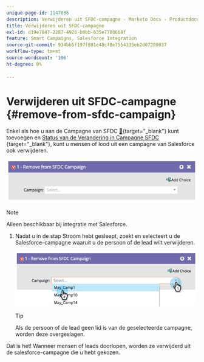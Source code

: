 ```yaml
---
unique-page-id: 1147036
description: Verwijderen uit SFDC-campagne - Marketo Docs - Productdocumentatie
title: Verwijderen uit SFDC-campagne
exl-id: d19e7847-2287-4926-b0bb-635e7700668f
feature: Smart Campaigns, Salesforce Integration
source-git-commit: 934bb5f197f801e48cf8e7554335eb2d07289037
workflow-type: tm+mt
source-wordcount: '106'
ht-degree: 0%

---
```


# Verwijderen uit SFDC-campagne {#remove-from-sfdc-campaign}

Enkel als hoe u aan de Campagne van SFDC [&#128279;](/help/marketo/product-docs/core-marketo-concepts/smart-campaigns/salesforce-flow-actions/add-to-sfdc-campaign.md){target="_blank"} kunt toevoegen en [ Status van de Verandering in Campagne SFDC ](/help/marketo/product-docs/core-marketo-concepts/smart-campaigns/salesforce-flow-actions/change-status-in-sfdc-campaign.md){target="_blank"}, kunt u mensen of lood uit een campagne van Salesforce ook verwijderen.

![](assets/remove-from-sfdc-campaign-1.png)

>[!NOTE]
>
>Alleen beschikbaar bij integratie met Salesforce.

1. Nadat u in de stap Stroom hebt gesleept, zoekt en selecteert u de Salesforce-campagne waaruit u de persoon of de lead wilt verwijderen.

   ![](assets/remove-from-sfdc-campaign-2.png)

   >[!TIP]
   >
   >Als de persoon of de lead geen lid is van de geselecteerde campagne, worden deze overgeslagen.

Dat is het! Wanneer mensen of leads doorlopen, worden ze verwijderd uit de salesforce-campagne die u hebt gekozen.
